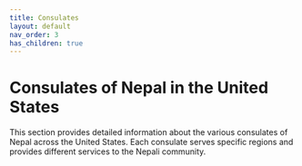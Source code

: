 ```yaml
---
title: Consulates
layout: default
nav_order: 3
has_children: true
---
```


# Consulates of Nepal in the United States

This section provides detailed information about the various consulates of Nepal across the United States. Each consulate serves specific regions and provides different services to the Nepali community.
 